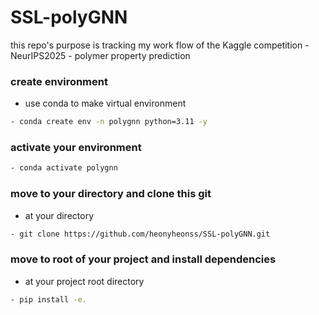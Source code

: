 # SSL-polyGNN
this repo's purpose is tracking my work flow of the Kaggle competition - NeurIPS2025 - polymer property prediction

### create environment
- use conda to make virtual environment
```bash
- conda create env -n polygnn python=3.11 -y
```

### activate your environment
```bash
- conda activate polygnn
```

### move to your directory and clone this git
- at your directory
```bash
- git clone https://github.com/heonyheonss/SSL-polyGNN.git
```

### move to root of your project and install dependencies
- at your project root directory
```bash
- pip install -e.
```